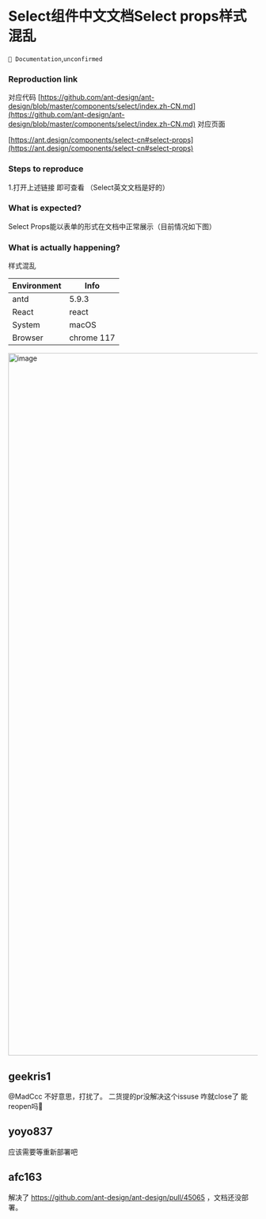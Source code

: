 # Select组件中文文档Select props样式混乱

`📝 Documentation`,`unconfirmed`

### Reproduction link

对应代码
[https://github.com/ant-design/ant-design/blob/master/components/select/index.zh-CN.md](https://github.com/ant-design/ant-design/blob/master/components/select/index.zh-CN.md)
对应页面

[https://ant.design/components/select-cn#select-props](https://ant.design/components/select-cn#select-props)

### Steps to reproduce

1.打开上述链接 即可查看 （Select英文文档是好的）

### What is expected?

Select Props能以表单的形式在文档中正常展示（目前情况如下图）

### What is actually happening?

样式混乱

| Environment | Info       |
| ----------- | ---------- |
| antd        | 5.9.3      |
| React       | react      |
| System      | macOS      |
| Browser     | chrome 117 |

<!-- generated by ant-design-issue-helper. DO NOT REMOVE -->

<img width="1418" alt="image" src="https://github.com/ant-design/ant-design/assets/35247521/9d0acb97-10e7-4c35-bef9-4efdc87e1dc0">

## geekris1

@MadCcc 不好意思，打扰了。 二货提的pr没解决这个issuse 咋就close了 能reopen吗👀

## yoyo837

应该需要等重新部署吧

## afc163

解决了 https://github.com/ant-design/ant-design/pull/45065 ，文档还没部署。
